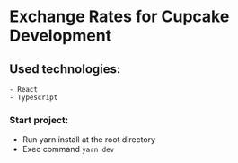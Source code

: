 # Exchange Rates for Cupcake Development

## Used technologies:
    - React
    - Typescript

### Start project:

- Run yarn install at the root directory
- Exec command `yarn dev`
